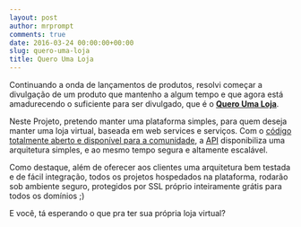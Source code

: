 ```yaml
---
layout: post
author: mrprompt
comments: true
date: 2016-03-24 00:00:00+00:00
slug: quero-uma-loja
title: Quero Uma Loja
---  
```


Continuando a onda de lançamentos de produtos, resolvi começar a divulgação de um produto que mantenho a algum tempo e que agora está amadurecendo o suficiente para ser divulgado, que é o **[Quero Uma Loja](https://www.queroumaloja.net)**. 

Neste Projeto, pretendo manter uma plataforma simples, para quem deseja manter uma loja virtual, baseada em web services e serviços. Com o [código totalmente aberto e disponível para a comunidade](https://github.com/mrprompt/queroumaloja-api-server), a [API](https://www.queroumaloja.net/api/) disponibiliza uma arquitetura simples, e ao mesmo tempo segura e altamente escalável.

Como destaque, além de oferecer aos clientes uma arquitetura bem testada e de fácil integração, todos os projetos hospedados na plataforma, rodarão sob ambiente seguro, protegidos por SSL próprio inteiramente grátis para todos os domínios ;)

E você, tá esperando o que pra ter sua própria loja virtual?